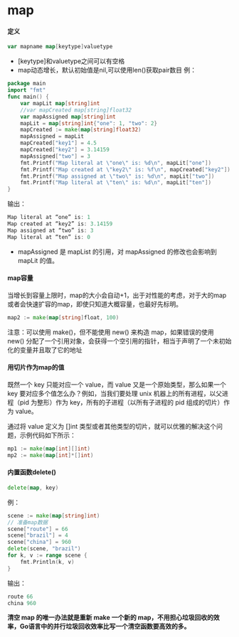# map

#### 定义
```go
var mapname map[keytype]valuetype
```
* [keytype]和valuetype之间可以有空格
* map动态增长，默认初始值是nil,可以使用len()获取pair数目
例：
```go
package main
import "fmt"
func main() {
    var mapLit map[string]int
    //var mapCreated map[string]float32
    var mapAssigned map[string]int
    mapLit = map[string]int{"one": 1, "two": 2}
    mapCreated := make(map[string]float32)
    mapAssigned = mapLit
    mapCreated["key1"] = 4.5
    mapCreated["key2"] = 3.14159
    mapAssigned["two"] = 3
    fmt.Printf("Map literal at \"one\" is: %d\n", mapLit["one"])
    fmt.Printf("Map created at \"key2\" is: %f\n", mapCreated["key2"])
    fmt.Printf("Map assigned at \"two\" is: %d\n", mapLit["two"])
    fmt.Printf("Map literal at \"ten\" is: %d\n", mapLit["ten"])
}
```
输出：
```go
Map literal at “one” is: 1
Map created at “key2” is: 3.14159
Map assigned at “two” is: 3
Map literal at “ten” is: 0
```

* mapAssigned 是 mapList 的引用，对 mapAssigned 的修改也会影响到 mapLit 的值。

#### map容量
当增长到容量上限时，map的大小会自动+1，出于对性能的考虑，对于大的map或者会快速扩容的map，即使只知道大概容量，也最好先标明。
```go
map2 := make(map[string]float, 100)
```

注意：可以使用 make()，但不能使用 new() 来构造 map，如果错误的使用 new() 分配了一个引用对象，会获得一个空引用的指针，相当于声明了一个未初始化的变量并且取了它的地址

#### 用切片作为map的值
既然一个 key 只能对应一个 value，而 value 又是一个原始类型，那么如果一个 key 要对应多个值怎么办？例如，当我们要处理 unix 机器上的所有进程，以父进程（pid 为整形）作为 key，所有的子进程（以所有子进程的 pid 组成的切片）作为 value。

通过将 value 定义为 []int 类型或者其他类型的切片，就可以优雅的解决这个问题，示例代码如下所示：
```go
mp1 := make(map[int][]int)
mp2 := make(map[int]*[]int)
```

####  内置函数delete()
```go
delete(map, key)
```
例：
```go
scene := make(map[string]int)
// 准备map数据
scene["route"] = 66
scene["brazil"] = 4
scene["china"] = 960
delete(scene, "brazil")
for k, v := range scene {
    fmt.Println(k, v)
}
```
输出：
```go
route 66
china 960
```



**清空 map 的唯一办法就是重新 make 一个新的 map，不用担心垃圾回收的效率，Go语言中的并行垃圾回收效率比写一个清空函数要高效的多。**